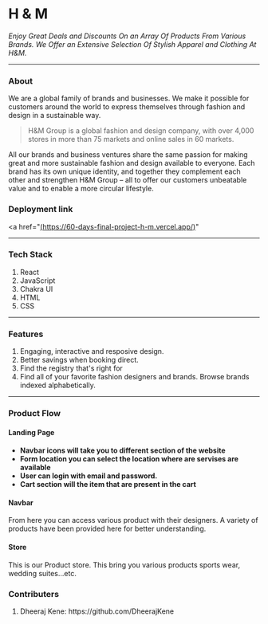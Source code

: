 <h1>H & M</h1>

_Enjoy Great Deals and Discounts On an Array Of Products From Various Brands. We Offer an Extensive Selection Of Stylish Apparel and Clothing At 
H&M._
<hr>

<h3> About </h3>
We are a global family of brands and businesses. We make it possible for customers around the world to express themselves through fashion and design in a sustainable way.

> H&M Group is a global fashion and design company, with over 4,000 stores in more than 75 markets and online sales in 60 markets.

All our brands and business ventures share the same passion for making great and more sustainable fashion and design available to everyone. Each brand has its own unique identity, and together they complement each other and strengthen H&M Group – all to offer our customers unbeatable value and to enable a more circular lifestyle.

<h3> Deployment link </h3>

<a href="[(https://60-days-final-project-h-m.vercel.app/)](https://60-days-final-project-h-m.vercel.app/)"
 
<hr>
<h3> Tech Stack </h3>
 
 
<ol>
 <li>React</li> 
 <li>JavaScript</li> 
 <li>Chakra UI</li> 
 <li>HTML</li> 
 <li>CSS</li> 
</ol>

 <hr>
 
 <h3>Features</h3>
 
 1. Engaging, interactive and resposive design.
 2. Better savings when booking direct.
 3. Find the registry that's right for
 4. Find all of your favorite fashion designers and brands. Browse brands indexed alphabetically.

 <hr>
 
 <h3> Product Flow </h3>
 
 <h4> Landing Page <h4>

  <ul>
   <li>Navbar icons will take you to different section of the website</li>
   <li>Form location you can select the location where are servises are available</li>
   <li>User can login with email and password.</li>
   <li>Cart section will the item that are present in the cart</li>
  </ul>
  

  
  <h4> Navbar </h4>
  
  From here you can access various product with their designers. A variety of products have been provided here for better understanding.
  
  <h4> Store </h4>
  
  This is our Product store. This bring you various products sports wear, wedding suites...etc.
 
 <h3>Contributers </h3>
 <ol>
  
  <li>Dheeraj Kene:  https://github.com/DheerajKene </li>
  
 </ol>


